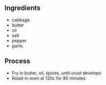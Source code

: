 ## Ingredients

- cabbage 
- butter
- oil
- salt
- pepper
- garlic


## Process

- Fry in butter, oil, spices, until crust develops
- Roast in oven at 120c for 80 minutes
